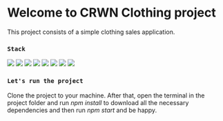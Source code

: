 # Welcome to CRWN Clothing project

This project consists of a simple clothing sales application.



### `Stack`
<img src="https://img.shields.io/badge/React-20232A?style=for-the-badge&logo=react&logoColor=61DAFB"/> <img src="https://img.shields.io/badge/JavaScript-F7DF1E?style=for-the-badge&logo=javascript&logoColor=black"/> <img src="https://img.shields.io/badge/Sass-CC6699?style=for-the-badge&logo=sass&logoColor=white"/> <img src="https://img.shields.io/badge/styled--components-DB7093?style=for-the-badge&logo=styled-components&logoColor=white"/> <img src="https://img.shields.io/badge/Redux-593D88?style=for-the-badge&logo=redux&logoColor=white
"/> <img src="https://img.shields.io/badge/firebase-ffca28?style=for-the-badge&logo=firebase&logoColor=black
"/> <img src="https://img.shields.io/badge/Windows-017AD7?style=for-the-badge&logo=windows&logoColor=white
"/> <img src="https://img.shields.io/badge/Linux-E34F26?style=for-the-badge&logo=linux&logoColor=black
"/>



### `Let's run the project`

Clone the project to your machine. After that, open the terminal in the project folder and run <i>npm install</i> to download all the necessary dependencies and then run <i>npm start</i> and be happy.

